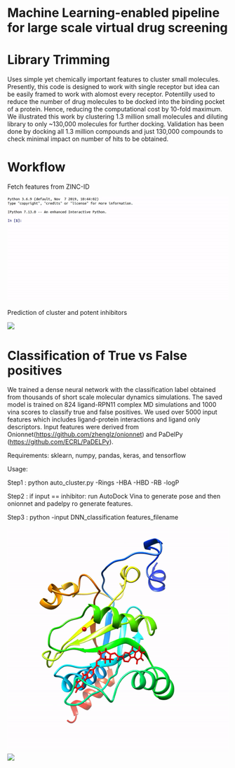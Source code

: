 # Machine Learning-enabled pipeline for large scale virtual drug screening

# Library Trimming

Uses simple yet chemically important features to cluster small molecules. Presently, this code is designed to work with single receptor but idea can be easily framed to work with alomost every receptor. Potentilly used to reduce the number of drug molecules to be docked into the binding pocket of a protein. Hence, reducing the computational cost by 10-fold maximum.
We illustrated this work by clustering 1.3 million small molecules and diluting library to only ~130,000 molecules for further docking. Validation has been done by docking all 1.3 million compounds and just 130,000 compounds to check minimal impact on number of hits to be obtained.

# Workflow
Fetch features from ZINC-ID

![](./tutorials/fetch_zn.gif)

Prediction of cluster and potent inhibitors

![](./tutorials/cluster.gif)


# Classification of True vs False positives

We trained a dense neural network with the classification label obtained from thousands of short scale molecular dynamics simulations. The saved model is trained on 824 ligand-RPN11 complex MD simulations and 1000 vina scores to classify true and false positives. We used over 5000 input features which includes ligand-protein interactions and ligand only descriptors. Input features were derived from Onionnet(https://github.com/zhenglz/onionnet) and PaDelPy (https://github.com/ECRL/PaDELPy).

Requirements:
sklearn, numpy, pandas, keras, and tensorflow

Usage:

Step1 : python auto_cluster.py -Rings -HBA -HBD -RB -logP

Step2 : if input == inhibitor: run AutoDock Vina to generate pose and then onionnet and padelpy ro generate features.

Step3 : python  -input DNN_classification features_filename

![](./tutorials/tp.gif) ![](./tutorials/fp.gif)


